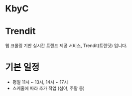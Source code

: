 # KbyC

# Trendit
웹 크롤링 기반 실시간 트렌드 제공 서비스, Trendit(트렌딧) 입니다.

# 기본 일정
 * 평일 11시 ~ 13시, 14시 ~ 17시
 * 스케줄에 따라 추가 작업 (심야, 주말 등)
